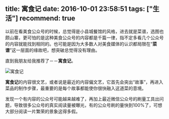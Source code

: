 title: 寓食记
date: 2016-10-01 23:58:51
tags: ["生活"]
recommend: true
---
以前在看美食公众号的时候，总觉得是小县城餐馆的风格，进去就是菜谱，选图也颇山寨，更可怕的是这种美食公众号的内容都是千篇一律，指不定多看几个公众号的内容就能找到相同的。也可能是因为大多数人对美食媒体的认识都局限在“**菜谱**”这一层面的缘故吧，想突破总觉得没有理由。

直到我朋友给我推荐了－－**寓食记**。

![寓食记](http://githubimg.qiniudn.com/image/jpg/yushiji/qrcode_for_yushiji.jpg "寓食记")

**寓食记**的内容很文艺，或者说是最近的内容偏文艺，它首先会突出“故事”，再进入菜品的制作步骤，最重要的是每个故事都能使你很快融入这道菜的意境。

发现一个有内容的公众号可能越来越难了，再加上最近微信公众号的刷量工具出问题，导致很多公众号的真实阅读量被曝光，有的公众号刷的量快到100%了，可想大部分阅读一片繁荣的景象这得多假。